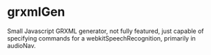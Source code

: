 grxmlGen
========

Small Javascript GRXML generator, not fully featured, just capable of specifying commands for a webkitSpeechRecognition, primarily in audioNav.
